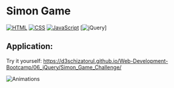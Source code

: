 # Simon Game

[![HTML](https://img.shields.io/badge/HTML-239120?style=for-the-badge&logo=html5&logoColor=white)](https://html.com/)
[![CSS](https://img.shields.io/badge/CSS-239120?&style=for-the-badge&logo=css3&logoColor=white)](https://www.free-css.com/)
[![JavaScript](https://img.shields.io/badge/JavaScript-F7DF1E?style=for-the-badge&logo=javascript&logoColor=black)](https://www.javascript.com/)
[![jQuery](https://img.shields.io/badge/jquery-%230769AD.svg?style=for-the-badge&logo=jquery&logoColor=white)]

## Application:
Try it yourself: https://d3schizatorul.github.io/Web-Development-Bootcamp/06_jQuery/Simon_Game_Challenge/

![Animations](https://user-images.githubusercontent.com/106253049/174775348-c455b21e-07a5-4252-b19b-a8b724e360c7.gif)
